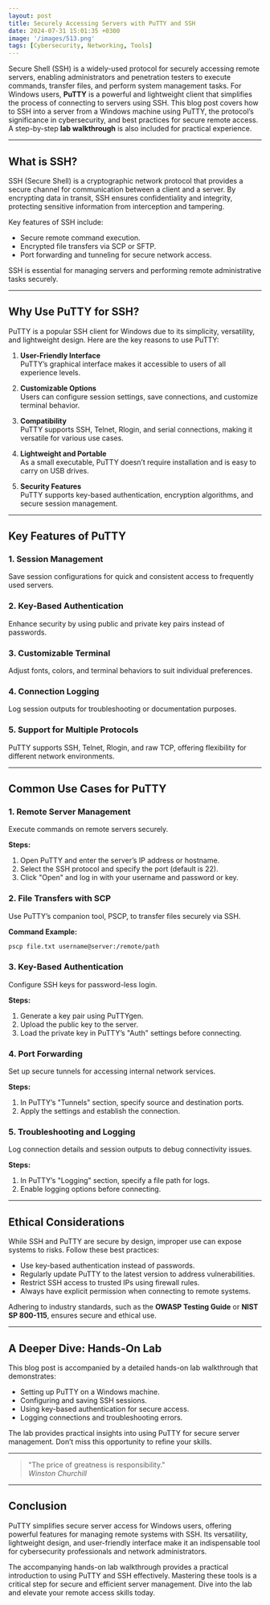 ```yaml
---
layout: post
title: Securely Accessing Servers with PuTTY and SSH
date: 2024-07-31 15:01:35 +0300
image: '/images/513.png'
tags: [Cybersecurity, Networking, Tools]
---
```


Secure Shell (SSH) is a widely-used protocol for securely accessing remote servers, enabling administrators and penetration testers to execute commands, transfer files, and perform system management tasks. For Windows users, **PuTTY** is a powerful and lightweight client that simplifies the process of connecting to servers using SSH. This blog post covers how to SSH into a server from a Windows machine using PuTTY, the protocol’s significance in cybersecurity, and best practices for secure remote access. A step-by-step **lab walkthrough** is also included for practical experience.

---

## What is SSH?

SSH (Secure Shell) is a cryptographic network protocol that provides a secure channel for communication between a client and a server. By encrypting data in transit, SSH ensures confidentiality and integrity, protecting sensitive information from interception and tampering.

Key features of SSH include:
- Secure remote command execution.  
- Encrypted file transfers via SCP or SFTP.  
- Port forwarding and tunneling for secure network access.  

SSH is essential for managing servers and performing remote administrative tasks securely.

---

## Why Use PuTTY for SSH?

PuTTY is a popular SSH client for Windows due to its simplicity, versatility, and lightweight design. Here are the key reasons to use PuTTY:

1. **User-Friendly Interface**  
   PuTTY’s graphical interface makes it accessible to users of all experience levels.

2. **Customizable Options**  
   Users can configure session settings, save connections, and customize terminal behavior.

3. **Compatibility**  
   PuTTY supports SSH, Telnet, Rlogin, and serial connections, making it versatile for various use cases.

4. **Lightweight and Portable**  
   As a small executable, PuTTY doesn’t require installation and is easy to carry on USB drives.

5. **Security Features**  
   PuTTY supports key-based authentication, encryption algorithms, and secure session management.

---

## Key Features of PuTTY

### 1. **Session Management**
Save session configurations for quick and consistent access to frequently used servers.

### 2. **Key-Based Authentication**
Enhance security by using public and private key pairs instead of passwords.

### 3. **Customizable Terminal**
Adjust fonts, colors, and terminal behaviors to suit individual preferences.

### 4. **Connection Logging**
Log session outputs for troubleshooting or documentation purposes.

### 5. **Support for Multiple Protocols**
PuTTY supports SSH, Telnet, Rlogin, and raw TCP, offering flexibility for different network environments.

---

## Common Use Cases for PuTTY

### 1. **Remote Server Management**
Execute commands on remote servers securely.

**Steps:**
1. Open PuTTY and enter the server’s IP address or hostname.
2. Select the SSH protocol and specify the port (default is 22).
3. Click "Open" and log in with your username and password or key.

### 2. **File Transfers with SCP**
Use PuTTY’s companion tool, PSCP, to transfer files securely via SSH.

**Command Example:**  
```bash
pscp file.txt username@server:/remote/path
```

### 3. **Key-Based Authentication**
Configure SSH keys for password-less login.

**Steps:**
1. Generate a key pair using PuTTYgen.
2. Upload the public key to the server.
3. Load the private key in PuTTY’s "Auth" settings before connecting.

### 4. **Port Forwarding**
Set up secure tunnels for accessing internal network services.

**Steps:**
1. In PuTTY’s "Tunnels" section, specify source and destination ports.
2. Apply the settings and establish the connection.

### 5. **Troubleshooting and Logging**
Log connection details and session outputs to debug connectivity issues.

**Steps:**
1. In PuTTY’s "Logging" section, specify a file path for logs.
2. Enable logging options before connecting.

---

## Ethical Considerations

While SSH and PuTTY are secure by design, improper use can expose systems to risks. Follow these best practices:
- Use key-based authentication instead of passwords.
- Regularly update PuTTY to the latest version to address vulnerabilities.
- Restrict SSH access to trusted IPs using firewall rules.
- Always have explicit permission when connecting to remote systems.

Adhering to industry standards, such as the **OWASP Testing Guide** or **NIST SP 800-115**, ensures secure and ethical use.

---

## A Deeper Dive: Hands-On Lab

This blog post is accompanied by a detailed hands-on lab walkthrough that demonstrates:
- Setting up PuTTY on a Windows machine.
- Configuring and saving SSH sessions.
- Using key-based authentication for secure access.
- Logging connections and troubleshooting errors.

The lab provides practical insights into using PuTTY for secure server management. Don’t miss this opportunity to refine your skills.

---

> "The price of greatness is responsibility."  
> <cite>Winston Churchill</cite>

---

## Conclusion

PuTTY simplifies secure server access for Windows users, offering powerful features for managing remote systems with SSH. Its versatility, lightweight design, and user-friendly interface make it an indispensable tool for cybersecurity professionals and network administrators.

The accompanying hands-on lab walkthrough provides a practical introduction to using PuTTY and SSH effectively. Mastering these tools is a critical step for secure and efficient server management. Dive into the lab and elevate your remote access skills today.
